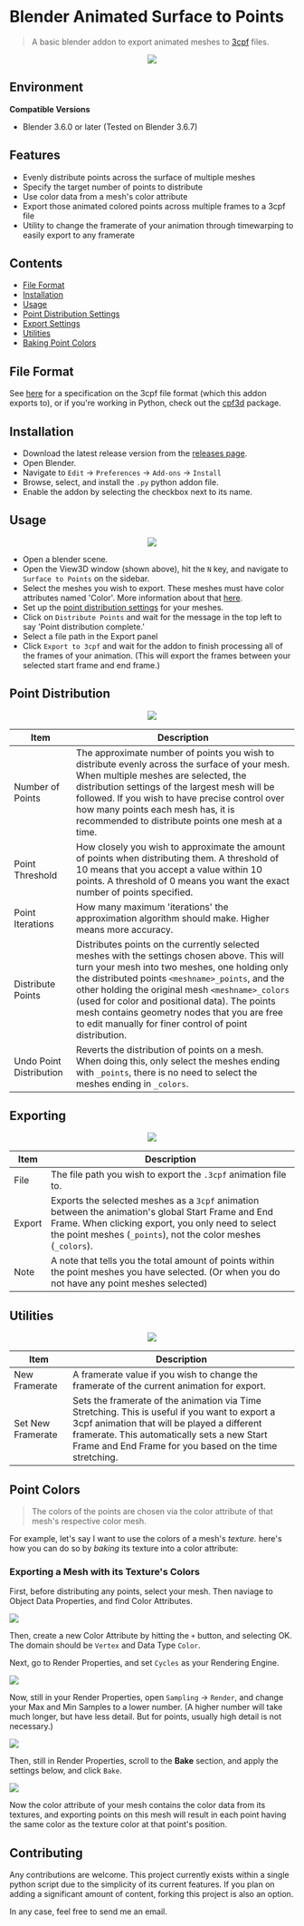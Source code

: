 # Blender Animated Surface to Points

> A basic blender addon to export animated meshes to [3cpf](https://github.com/ruelalarcon/3cpf) files.

<p align="center">
  <img src="images/ui.png">
</p>

## Environment

**Compatible Versions**
+ Blender 3.6.0 or later (Tested on Blender 3.6.7)

## Features

+ Evenly distribute points across the surface of multiple meshes
+ Specify the target number of points to distribute
+ Use color data from a mesh's color attribute
+ Export those animated colored points across multiple frames to a 3cpf file
+ Utility to change the framerate of your animation through timewarping to easily export to any framerate

## Contents
+ [File Format](#file-format)
+ [Installation](#installation)
+ [Usage](#usage)
+ [Point Distribution Settings](#point-distribution)
+ [Export Settings](#exporting)
+ [Utilities](#utilities)
+ [Baking Point Colors](#point-colors)

## File Format

See [here](https://github.com/ruelalarcon/3cpf) for a specification on the 3cpf file format (which this addon exports to), or if you're working in Python, check out the [cpf3d](https://github.com/ruelalarcon/cpf3d) package.

## Installation

+ Download the latest release version from the [releases page](https://github.com/ruelalarcon/animated_surface_to_points/releases).
+ Open Blender.
+ Navigate to `Edit` -> `Preferences` -> `Add-ons` -> `Install`
+ Browse, select, and install the `.py` python addon file.
+ Enable the addon by selecting the checkbox next to its name.

## Usage

<p align="center">
  <img src="images/fullscreen.png">
</p>

+ Open a blender scene.
+ Open the View3D window (shown above), hit the `N` key, and navigate to `Surface to Points` on the sidebar.
+ Select the meshes you wish to export. These meshes must have color attributes named 'Color'. More information about that [here](#point-colors).
+ Set up the [point distribution settings](#point-distribution) for your meshes.
+ Click on `Distribute Points` and wait for the message in the top left to say 'Point distribution complete.'
+ Select a file path in the Export panel
+ Click `Export to 3cpf` and wait for the addon to finish processing all of the frames of your animation. (This will export the frames between your selected start frame and end frame.)

## Point Distribution

<p align="center">
  <img src="images/point_distribution_panel.png">
</p>

| Item | Description |
|---|---|
| Number of Points | The approximate number of points you wish to distribute evenly across the surface of your mesh. When multiple meshes are selected, the distribution settings of the largest mesh will be followed. If you wish to have precise control over how many points each mesh has, it is recommended to distribute points one mesh at a time. |
| Point Threshold | How closely you wish to approximate the amount of points when distributing them. A threshold of 10 means that you accept a value within 10 points. A threshold of 0 means you want the exact number of points specified. |
| Point Iterations | How many maximum 'iterations' the approximation algorithm should make. Higher means more accuracy. |
| Distribute Points | Distributes points on the currently selected meshes with the settings chosen above. This will turn your mesh into two meshes, one holding only the distributed points `<meshname>_points`, and the other holding the original mesh `<meshname>_colors` (used for color and positional data). The points mesh contains geometry nodes that you are free to edit manually for finer control of point distribution. |
| Undo Point Distribution | Reverts the distribution of points on a mesh. When doing this, only select the meshes ending with `_points`, there is no need to select the meshes ending in `_colors`. |

## Exporting

<p align="center">
  <img src="images/export_panel.png">
</p>

| Item | Description |
|---|---|
| File | The file path you wish to export the `.3cpf` animation file to.  |
| Export | Exports the selected meshes as a `3cpf` animation between the animation's global Start Frame and End Frame. When clicking export, you only need to select the point meshes (`_points`), not the color meshes (`_colors`). |
| Note | A note that tells you the total amount of points within the point meshes you have selected. (Or when you do not have any point meshes selected) |

## Utilities

<p align="center">
  <img src="images/utilities_panel.png">
</p>

| Item | Description |
|---|---|
| New Framerate | A framerate value if you wish to change the framerate of the current animation for export. |
| Set New Framerate | Sets the framerate of the animation via Time Stretching. This is useful if you want to export a 3cpf animation that will be played a different framerate. This automatically sets a new Start Frame and End Frame for you based on the time stretching. |

## Point Colors

> The colors of the points are chosen via the color attribute of that mesh's respective color mesh.

For example, let's say I want to use the colors of a mesh's *texture.* here's how you can do so by *baking* its texture into a color attribute:

### Exporting a Mesh with its Texture's Colors

First, before distributing any points, select your mesh. Then naviage to Object Data Properties, and find Color Attributes.

<img src="images/step1.png">

Then, create a new Color Attribute by hitting the `+` button, and selecting OK. The domain should be `Vertex` and Data Type `Color`.

Next, go to Render Properties, and set `Cycles` as your Rendering Engine.

<img src="images/step2.png">

Now, still in your Render Properties, open `Sampling` -> `Render`, and change your Max and Min Samples to a lower number. (A higher number will take much longer, but have less detail. But for points, usually high detail is not necessary.)

<img src="images/step3.png">

Then, still in Render Properties, scroll to the **Bake** section, and apply the settings below, and click `Bake`.

<img src="images/step4.png">

Now the color attribute of your mesh contains the color data from its textures, and exporting points on this mesh will result in each point having the same color as the texture color at that point's position.

## Contributing

Any contributions are welcome. This project currently exists within a single python script due to the simplicity of its current features. If you plan on adding a significant amount of content, forking this project is also an option.

In any case, feel free to send me an email.